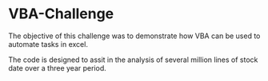 # VBA-Challenge
The objective of this challenge was to demonstrate how VBA can be used to automate tasks in excel.

The code is designed to assit in the analysis of several million lines of stock date over a three year period.

